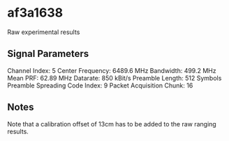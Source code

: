# af3a1638

Raw experimental results

## Signal Parameters

Channel Index: 5
Center Frequency: 6489.6 MHz
Bandwidth: 499.2 MHz
Mean PRF: 62.89 MHz
Datarate: 850 kBit/s
Preamble Length: 512 Symbols
Preamble Spreading Code Index: 9
Packet Acquisition Chunk: 16

## Notes

Note that a calibration offset of 13cm has to be added to the raw ranging results.

